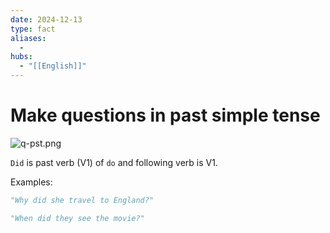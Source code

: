 ```yaml
---
date: 2024-12-13
type: fact
aliases:
  -
hubs:
  - "[[English]]"
---
```


# Make questions in past simple tense

![q-pst.png](../assets/imgs/q-pst.png)

`Did` is past verb (V1) of `do` and following verb is V1.

Examples:
```py
"Why did she travel to England?"

"When did they see the movie?"

```
